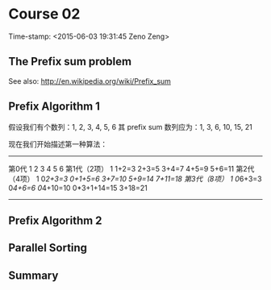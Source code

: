 # Course 02

Time-stamp: \<2015-06-03 19:31:45 Zeno Zeng\>

## The Prefix sum problem

See also: http://en.wikipedia.org/wiki/Prefix_sum

## Prefix Algorithm 1

假设我们有个数列：1, 2, 3, 4, 5, 6
其 prefix sum 数列应为：1, 3, 6, 10, 15, 21

现在我们开始描述第一种算法：

------------- --- -------- -------- ---------- ------------ --------
第0代          1   2        3        4          5            6
第1代（2项）    1   1+2=3    2+3=5    3+4=7      4+5=9        5+6=11
第2代（4项）    1   0*2+3=3  0+1+5=6  3+7=10     5+9=14       7+11=18
第3代（8项）    1   0*6+3=3  0*4+6=6  0*4+10=10  0*3+1+14=15  3+18=21
------------- --- -------- -------- ---------- ------------ --------

## Prefix Algorithm 2

## Parallel Sorting

## Summary
